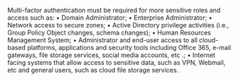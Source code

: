 Multi-factor authentication must be required for more sensitive roles and access such as:
•	Domain Administrator;
•	Enterprise Administrator;
•	Network access to secure zones;
•	Active Directory privilege activities (i.e., Group Policy Object changes, schema changes);
•	Human Resources Management System;
•	Administrator and end-user access to all cloud-based platforms, applications and security tools including Office 365, e-mail gateways, file storage services, social media accounts, etc .;
•	Internet facing systems that allow access to sensitive data, such as VPN, Webmail, etc and general users, such as cloud file storage services.

